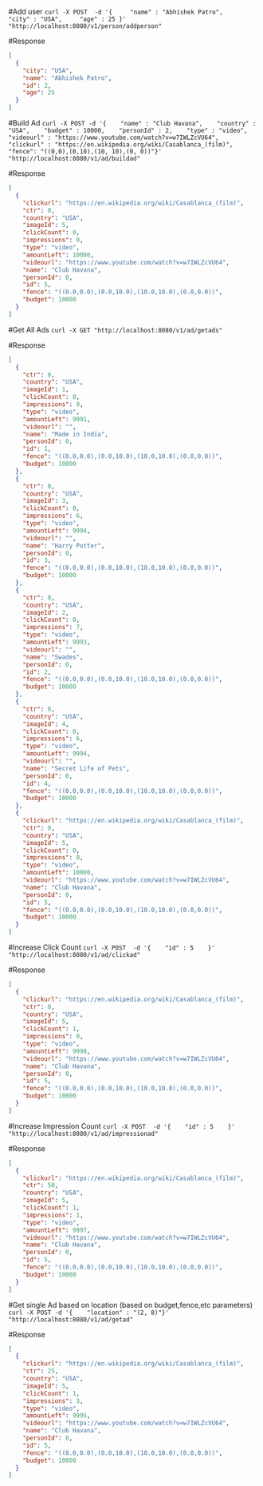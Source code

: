 #Add user
`curl -X POST  -d '{     "name" : "Abhishek Patro",     "city" : "USA",     "age" : 25 }' "http://localhost:8080/v1/person/addperson"`
 
#Response
```json
[
  {
    "city": "USA",
    "name": "Abhishek Patro",
    "id": 2,
    "age": 25
  }
]
```



#Build Ad
`curl -X POST -d '{    "name" : "Club Havana",    "country" : "USA",    "budget" : 10000,    "personId" : 2,    "type" : "video",    "videourl" : "https://www.youtube.com/watch?v=w7IWLZcVU64",    "clickurl" : "https://en.wikipedia.org/wiki/Casablanca_(film)",    "fence": "((0,0),(0,10),(10, 10),(0, 0))"}' "http://localhost:8080/v1/ad/buildad"`

#Response
```json
[
  {
    "clickurl": "https://en.wikipedia.org/wiki/Casablanca_(film)",
    "ctr": 0,
    "country": "USA",
    "imageId": 5,
    "clickCount": 0,
    "impressions": 0,
    "type": "video",
    "amountLeft": 10000,
    "videourl": "https://www.youtube.com/watch?v=w7IWLZcVU64",
    "name": "Club Havana",
    "personId": 0,
    "id": 5,
    "fence": "((0.0,0.0),(0.0,10.0),(10.0,10.0),(0.0,0.0))",
    "budget": 10000
  }
]
```

#Get All Ads
`curl -X GET "http://localhost:8080/v1/ad/getads"`

#Response
```json
[
  {
    "ctr": 0,
    "country": "USA",
    "imageId": 1,
    "clickCount": 0,
    "impressions": 9,
    "type": "video",
    "amountLeft": 9991,
    "videourl": "",
    "name": "Made in India",
    "personId": 0,
    "id": 1,
    "fence": "((0.0,0.0),(0.0,10.0),(10.0,10.0),(0.0,0.0))",
    "budget": 10000
  },
  {
    "ctr": 0,
    "country": "USA",
    "imageId": 3,
    "clickCount": 0,
    "impressions": 6,
    "type": "video",
    "amountLeft": 9994,
    "videourl": "",
    "name": "Harry Potter",
    "personId": 0,
    "id": 3,
    "fence": "((0.0,0.0),(0.0,10.0),(10.0,10.0),(0.0,0.0))",
    "budget": 10000
  },
  {
    "ctr": 0,
    "country": "USA",
    "imageId": 2,
    "clickCount": 0,
    "impressions": 7,
    "type": "video",
    "amountLeft": 9993,
    "videourl": "",
    "name": "Swades",
    "personId": 0,
    "id": 2,
    "fence": "((0.0,0.0),(0.0,10.0),(10.0,10.0),(0.0,0.0))",
    "budget": 10000
  },
  {
    "ctr": 0,
    "country": "USA",
    "imageId": 4,
    "clickCount": 0,
    "impressions": 6,
    "type": "video",
    "amountLeft": 9994,
    "videourl": "",
    "name": "Secret Life of Pets",
    "personId": 0,
    "id": 4,
    "fence": "((0.0,0.0),(0.0,10.0),(10.0,10.0),(0.0,0.0))",
    "budget": 10000
  },
  {
    "clickurl": "https://en.wikipedia.org/wiki/Casablanca_(film)",
    "ctr": 0,
    "country": "USA",
    "imageId": 5,
    "clickCount": 0,
    "impressions": 0,
    "type": "video",
    "amountLeft": 10000,
    "videourl": "https://www.youtube.com/watch?v=w7IWLZcVU64",
    "name": "Club Havana",
    "personId": 0,
    "id": 5,
    "fence": "((0.0,0.0),(0.0,10.0),(10.0,10.0),(0.0,0.0))",
    "budget": 10000
  }
]
```


#Increase Click Count
`curl -X POST  -d '{    "id" : 5    }' "http://localhost:8080/v1/ad/clickad"`

#Response
```json
[
  {
    "clickurl": "https://en.wikipedia.org/wiki/Casablanca_(film)",
    "ctr": 0,
    "country": "USA",
    "imageId": 5,
    "clickCount": 1,
    "impressions": 0,
    "type": "video",
    "amountLeft": 9998,
    "videourl": "https://www.youtube.com/watch?v=w7IWLZcVU64",
    "name": "Club Havana",
    "personId": 0,
    "id": 5,
    "fence": "((0.0,0.0),(0.0,10.0),(10.0,10.0),(0.0,0.0))",
    "budget": 10000
  }
]
```



#Increase Impression Count
`curl -X POST  -d '{    "id" : 5    }' "http://localhost:8080/v1/ad/impressionad"`

#Response
```json
[
  {
    "clickurl": "https://en.wikipedia.org/wiki/Casablanca_(film)",
    "ctr": 50,
    "country": "USA",
    "imageId": 5,
    "clickCount": 1,
    "impressions": 1,
    "type": "video",
    "amountLeft": 9997,
    "videourl": "https://www.youtube.com/watch?v=w7IWLZcVU64",
    "name": "Club Havana",
    "personId": 0,
    "id": 5,
    "fence": "((0.0,0.0),(0.0,10.0),(10.0,10.0),(0.0,0.0))",
    "budget": 10000
  }
]
```

#Get single Ad based on location (based on budget,fence,etc parameters)
`curl -X POST -d '{    "location" : "(2, 8)"}' "http://localhost:8080/v1/ad/getad"`

#Response
```json
[
  {
    "clickurl": "https://en.wikipedia.org/wiki/Casablanca_(film)",
    "ctr": 25,
    "country": "USA",
    "imageId": 5,
    "clickCount": 1,
    "impressions": 3,
    "type": "video",
    "amountLeft": 9995,
    "videourl": "https://www.youtube.com/watch?v=w7IWLZcVU64",
    "name": "Club Havana",
    "personId": 0,
    "id": 5,
    "fence": "((0.0,0.0),(0.0,10.0),(10.0,10.0),(0.0,0.0))",
    "budget": 10000
  }
]
```
